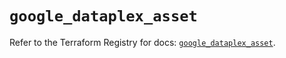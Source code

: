 # `google_dataplex_asset`

Refer to the Terraform Registry for docs: [`google_dataplex_asset`](https://registry.terraform.io/providers/hashicorp/google/6.30.0/docs/resources/dataplex_asset).
